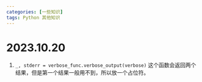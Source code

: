 ```yaml
---
categories: [一些知识]
tags: Python 其他知识
---
```

# 2023.10.20
1. `_, stderr = verbose_func.verbose_output(verbose)`
   这个函数会返回两个结果，但是第一个结果一般用不到，所以放一个占位符。